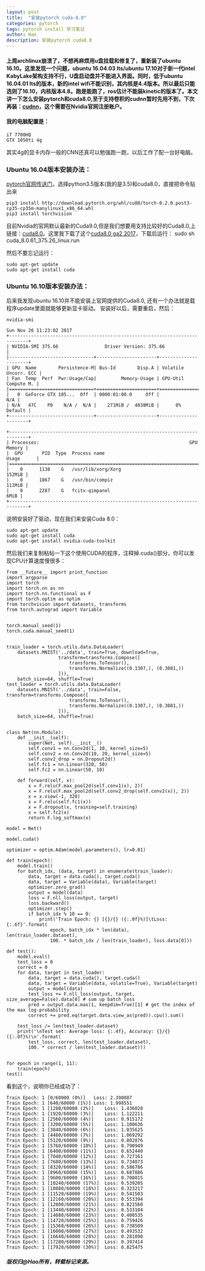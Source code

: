 ```yaml
---
layout: post
title:  "安装pytorch cuda-8.0"
categories: pytorch
tags: pytorch install 学习笔记
author: Hao
description: 安装pytorch cuda8.0
---
```

#### 上周archlinux崩溃了，不想再麻烦用u盘挂载和修复了，重新装了ubuntu 16.10。这里发现一个问题，ubuntu 16.04.03 lts/ubuntu 17.10对于新一代intel KabyLake架构支持不行，U盘启动盘并不能进入界面。同时，低于ubuntu 16.04.01 lts的版本，新的intel wifi不能识别，其内核是4.4版本。所以最后只能选则了16.10，内核版本4.8。跑是能跑了，ros估计不能装kinetic的版本了。本文讲一下怎么安装pytorch和cuda8.0,至于支持卷积的cudnn暂时先用不到，下次再装：[cudnn](https://developer.nvidia.com/cudnn)，这个需要在Nvidia官网注册账户。

#### 我的电脑配置是：
	i7 7700HQ 
	GTX 1050ti 4g

其实4g的显卡内存一般的CNN还真可以勉强跑一跑，以后工作了配一台好电脑。

### Ubuntu 16.04版本安装办法：
[pytorch官网传送门](http://pytorch.org/)，选择python3.5版本(我的是3.5)和cuda8.0，直接把命令贴出来

```
pip3 install http://download.pytorch.org/whl/cu80/torch-0.2.0.post3-cp35-cp35m-manylinux1_x86_64.whl
pip3 install torchvision
```
目前Nvidia的官网默认最新的Cuda9.0,但是我们想要用支持比较好的Cuda8.0,上链接：[cuda8.0](https://developer.nvidia.com/cuda-toolkit-archive)。这里我下载了这个[cuda8.0 ga2 2017](https://developer.nvidia.com/cuda-80-ga2-download-archive)，下载后运行：
	sudo sh cuda_8.0.61_375.26_linux.run

然后不要忘记运行：

	sudo apt-get update
	sudo apt-get install cuda


### Ubuntu 16.10版本安装办法：
后来我发现ubuntu 16.10并不能安装上官网提供的Cuda8.0, 还有一个办法就是载程序update里面就能够更新显卡驱动。
安装好以后，需要重启，然后：

	nvidia-smi

```
Sun Nov 26 11:23:02 2017
+-----------------------------------------------------------------------------+
| NVIDIA-SMI 375.66                 Driver Version: 375.66                    |
|-------------------------------+----------------------+----------------------+
| GPU  Name        Persistence-M| Bus-Id        Disp.A | Volatile Uncorr. ECC |
| Fan  Temp  Perf  Pwr:Usage/Cap|         Memory-Usage | GPU-Util  Compute M. |
|===============================+======================+======================|
|   0  GeForce GTX 105...  Off  | 0000:01:00.0     Off |                  N/A |
| N/A   47C    P0    N/A /  N/A |    271MiB /  4038MiB |      0%      Default |
+-------------------------------+----------------------+----------------------+
                                                                               
+-----------------------------------------------------------------------------+
| Processes:                                                       GPU Memory |
|  GPU       PID  Type  Process name                               Usage      |
|=============================================================================|
|    0      1138    G   /usr/lib/xorg/Xorg                             152MiB |
|    0      1867    G   /usr/bin/compiz                                111MiB |
|    0      2287    G   fcitx-qimpanel                                   6MiB |
+-----------------------------------------------------------------------------+
```

说明安装好了驱动，现在我们来安装Cuda 8.0：
	
	sudo apt-get update
	sudo apt-get install cuda
	sudo apt-get install nvidia-cuda-toolkit

然后我们来复制粘帖一下这个使用CUDA的程序，注释掉.cuda()部分，你可以发现CPU计算速度慢很多：
```
from __future__ import print_function
import argparse
import torch
import torch.nn as nn
import torch.nn.functional as F
import torch.optim as optim
from torchvision import datasets, transforms
from torch.autograd import Variable


torch.manual_seed(1)
torch.cuda.manual_seed(1)


train_loader = torch.utils.data.DataLoader(
    datasets.MNIST('../data', train=True, download=True,
                   transform=transforms.Compose([
                       transforms.ToTensor(),
                       transforms.Normalize((0.1307,), (0.3081,))
                   ])),
    batch_size=64, shuffle=True)
test_loader = torch.utils.data.DataLoader(
    datasets.MNIST('../data', train=False, transform=transforms.Compose([
                       transforms.ToTensor(),
                       transforms.Normalize((0.1307,), (0.3081,))
                   ])),
    batch_size=64, shuffle=True)


class Net(nn.Module):
    def __init__(self):
        super(Net, self).__init__()
        self.conv1 = nn.Conv2d(1, 10, kernel_size=5)
        self.conv2 = nn.Conv2d(10, 20, kernel_size=5)
        self.conv2_drop = nn.Dropout2d()
        self.fc1 = nn.Linear(320, 50)
        self.fc2 = nn.Linear(50, 10)

    def forward(self, x):
        x = F.relu(F.max_pool2d(self.conv1(x), 2))
        x = F.relu(F.max_pool2d(self.conv2_drop(self.conv2(x)), 2))
        x = x.view(-1, 320)
        x = F.relu(self.fc1(x))
        x = F.dropout(x, training=self.training)
        x = self.fc2(x)
        return F.log_softmax(x)

model = Net()

model.cuda()

optimizer = optim.Adam(model.parameters(), lr=0.01)

def train(epoch):
    model.train()
    for batch_idx, (data, target) in enumerate(train_loader):
        data, target = data.cuda(), target.cuda()
        data, target = Variable(data), Variable(target)
        optimizer.zero_grad()
        output = model(data)
        loss = F.nll_loss(output, target)
        loss.backward()
        optimizer.step()
        if batch_idx % 10 == 0:
            print('Train Epoch: {} [{}/{} ({:.0f}%)]\tLoss: {:.6f}'.format(
                epoch, batch_idx * len(data), len(train_loader.dataset),
                100. * batch_idx / len(train_loader), loss.data[0]))

def test():
    model.eval()
    test_loss = 0
    correct = 0
    for data, target in test_loader:
        data, target = data.cuda(), target.cuda()
        data, target = Variable(data, volatile=True), Variable(target)
        output = model(data)
        test_loss += F.nll_loss(output, target, size_average=False).data[0] # sum up batch loss
        pred = output.data.max(1, keepdim=True)[1] # get the index of the max log-probability
        correct += pred.eq(target.data.view_as(pred)).cpu().sum()

    test_loss /= len(test_loader.dataset)
    print('\nTest set: Average loss: {:.4f}, Accuracy: {}/{} ({:.0f}%)\n'.format(
        test_loss, correct, len(test_loader.dataset),
        100. * correct / len(test_loader.dataset)))


for epoch in range(1, 11):
    train(epoch)
test()
```

看到这个，说明你已经成功了：
```
Train Epoch: 1 [0/60000 (0%)]	Loss: 2.390087
Train Epoch: 1 [640/60000 (1%)]	Loss: 1.998551
Train Epoch: 1 [1280/60000 (2%)]	Loss: 1.436028
Train Epoch: 1 [1920/60000 (3%)]	Loss: 1.122211
Train Epoch: 1 [2560/60000 (4%)]	Loss: 0.915172
Train Epoch: 1 [3200/60000 (5%)]	Loss: 1.100636
Train Epoch: 1 [3840/60000 (6%)]	Loss: 1.035625
Train Epoch: 1 [4480/60000 (7%)]	Loss: 1.069292
Train Epoch: 1 [5120/60000 (9%)]	Loss: 0.802876
Train Epoch: 1 [5760/60000 (10%)]	Loss: 0.790949
Train Epoch: 1 [6400/60000 (11%)]	Loss: 0.652440
Train Epoch: 1 [7040/60000 (12%)]	Loss: 0.727161
Train Epoch: 1 [7680/60000 (13%)]	Loss: 0.734073
Train Epoch: 1 [8320/60000 (14%)]	Loss: 0.586786
Train Epoch: 1 [8960/60000 (15%)]	Loss: 0.687886
Train Epoch: 1 [9600/60000 (16%)]	Loss: 0.708015
Train Epoch: 1 [10240/60000 (17%)]	Loss: 0.539205
Train Epoch: 1 [10880/60000 (18%)]	Loss: 0.323217
Train Epoch: 1 [11520/60000 (19%)]	Loss: 0.541503
Train Epoch: 1 [12160/60000 (20%)]	Loss: 0.553394
Train Epoch: 1 [12800/60000 (21%)]	Loss: 0.821560
Train Epoch: 1 [13440/60000 (22%)]	Loss: 0.533104
Train Epoch: 1 [14080/60000 (23%)]	Loss: 0.400535
Train Epoch: 1 [14720/60000 (25%)]	Loss: 0.759426
Train Epoch: 1 [15360/60000 (26%)]	Loss: 0.738509
Train Epoch: 1 [16000/60000 (27%)]	Loss: 0.493532
Train Epoch: 1 [16640/60000 (28%)]	Loss: 0.281890
Train Epoch: 1 [17280/60000 (29%)]	Loss: 0.397414
Train Epoch: 1 [17920/60000 (30%)]	Loss: 0.825475

```

##### 版权归@Hao所有，转载标记来源。

